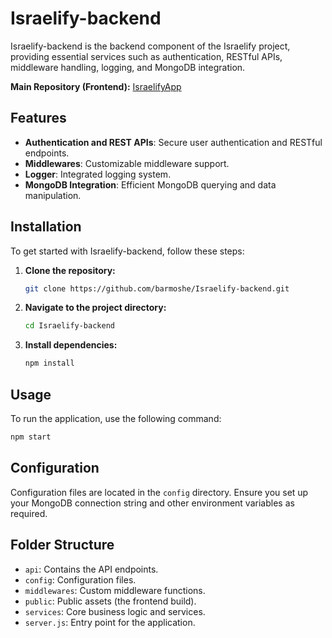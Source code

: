 
# Israelify-backend

Israelify-backend is the backend component of the Israelify project, providing essential services such as authentication, RESTful APIs, middleware handling, logging, and MongoDB integration.

**Main Repository (Frontend):** [IsraelifyApp](https://github.com/Gal-Or/IsraelifyApp)

## Features

- **Authentication and REST APIs**: Secure user authentication and RESTful endpoints.
- **Middlewares**: Customizable middleware support.
- **Logger**: Integrated logging system.
- **MongoDB Integration**: Efficient MongoDB querying and data manipulation.

## Installation

To get started with Israelify-backend, follow these steps:

1. **Clone the repository:**
    ```bash
    git clone https://github.com/barmoshe/Israelify-backend.git
    ```
2. **Navigate to the project directory:**
    ```bash
    cd Israelify-backend
    ```
3. **Install dependencies:**
    ```bash
    npm install
    ```

## Usage

To run the application, use the following command:

```bash
npm start
```

## Configuration

Configuration files are located in the `config` directory. Ensure you set up your MongoDB connection string and other environment variables as required.

## Folder Structure

- `api`: Contains the API endpoints.
- `config`: Configuration files.
- `middlewares`: Custom middleware functions.
- `public`: Public assets (the frontend build).
- `services`: Core business logic and services.
- `server.js`: Entry point for the application.
